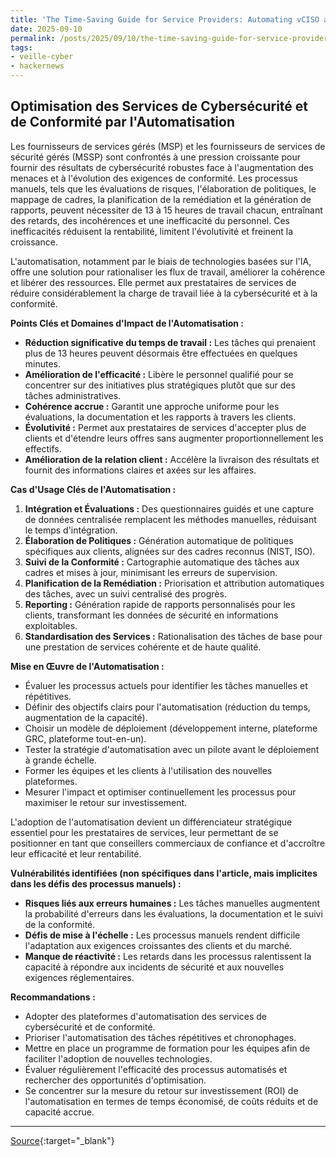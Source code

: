 ```yaml
---
title: 'The Time-Saving Guide for Service Providers: Automating vCISO and Compliance Services'
date: 2025-09-10
permalink: /posts/2025/09/10/the-time-saving-guide-for-service-providers-automating-vciso-and-compliance-services/
tags:
- veille-cyber
- hackernews
---
```

## Optimisation des Services de Cybersécurité et de Conformité par l'Automatisation

Les fournisseurs de services gérés (MSP) et les fournisseurs de services de sécurité gérés (MSSP) sont confrontés à une pression croissante pour fournir des résultats de cybersécurité robustes face à l'augmentation des menaces et à l'évolution des exigences de conformité. Les processus manuels, tels que les évaluations de risques, l'élaboration de politiques, le mappage de cadres, la planification de la remédiation et la génération de rapports, peuvent nécessiter de 13 à 15 heures de travail chacun, entraînant des retards, des incohérences et une inefficacité du personnel. Ces inefficacités réduisent la rentabilité, limitent l'évolutivité et freinent la croissance.

L'automatisation, notamment par le biais de technologies basées sur l'IA, offre une solution pour rationaliser les flux de travail, améliorer la cohérence et libérer des ressources. Elle permet aux prestataires de services de réduire considérablement la charge de travail liée à la cybersécurité et à la conformité.

**Points Clés et Domaines d'Impact de l'Automatisation :**

*   **Réduction significative du temps de travail :** Les tâches qui prenaient plus de 13 heures peuvent désormais être effectuées en quelques minutes.
*   **Amélioration de l'efficacité :** Libère le personnel qualifié pour se concentrer sur des initiatives plus stratégiques plutôt que sur des tâches administratives.
*   **Cohérence accrue :** Garantit une approche uniforme pour les évaluations, la documentation et les rapports à travers les clients.
*   **Évolutivité :** Permet aux prestataires de services d'accepter plus de clients et d'étendre leurs offres sans augmenter proportionnellement les effectifs.
*   **Amélioration de la relation client :** Accélère la livraison des résultats et fournit des informations claires et axées sur les affaires.

**Cas d'Usage Clés de l'Automatisation :**

1.  **Intégration et Évaluations :** Des questionnaires guidés et une capture de données centralisée remplacent les méthodes manuelles, réduisant le temps d'intégration.
2.  **Élaboration de Politiques :** Génération automatique de politiques spécifiques aux clients, alignées sur des cadres reconnus (NIST, ISO).
3.  **Suivi de la Conformité :** Cartographie automatique des tâches aux cadres et mises à jour, minimisant les erreurs de supervision.
4.  **Planification de la Remédiation :** Priorisation et attribution automatiques des tâches, avec un suivi centralisé des progrès.
5.  **Reporting :** Génération rapide de rapports personnalisés pour les clients, transformant les données de sécurité en informations exploitables.
6.  **Standardisation des Services :** Rationalisation des tâches de base pour une prestation de services cohérente et de haute qualité.

**Mise en Œuvre de l'Automatisation :**

*   Évaluer les processus actuels pour identifier les tâches manuelles et répétitives.
*   Définir des objectifs clairs pour l'automatisation (réduction du temps, augmentation de la capacité).
*   Choisir un modèle de déploiement (développement interne, plateforme GRC, plateforme tout-en-un).
*   Tester la stratégie d'automatisation avec un pilote avant le déploiement à grande échelle.
*   Former les équipes et les clients à l'utilisation des nouvelles plateformes.
*   Mesurer l'impact et optimiser continuellement les processus pour maximiser le retour sur investissement.

L'adoption de l'automatisation devient un différenciateur stratégique essentiel pour les prestataires de services, leur permettant de se positionner en tant que conseillers commerciaux de confiance et d'accroître leur efficacité et leur rentabilité.

**Vulnérabilités identifiées (non spécifiques dans l'article, mais implicites dans les défis des processus manuels) :**

*   **Risques liés aux erreurs humaines :** Les tâches manuelles augmentent la probabilité d'erreurs dans les évaluations, la documentation et le suivi de la conformité.
*   **Défis de mise à l'échelle :** Les processus manuels rendent difficile l'adaptation aux exigences croissantes des clients et du marché.
*   **Manque de réactivité :** Les retards dans les processus ralentissent la capacité à répondre aux incidents de sécurité et aux nouvelles exigences réglementaires.

**Recommandations :**

*   Adopter des plateformes d'automatisation des services de cybersécurité et de conformité.
*   Prioriser l'automatisation des tâches répétitives et chronophages.
*   Mettre en place un programme de formation pour les équipes afin de faciliter l'adoption de nouvelles technologies.
*   Évaluer régulièrement l'efficacité des processus automatisés et rechercher des opportunités d'optimisation.
*   Se concentrer sur la mesure du retour sur investissement (ROI) de l'automatisation en termes de temps économisé, de coûts réduits et de capacité accrue.

---
[Source](https://thehackernews.com/2025/09/the-time-saving-guide-for-service.html){:target="_blank"}
